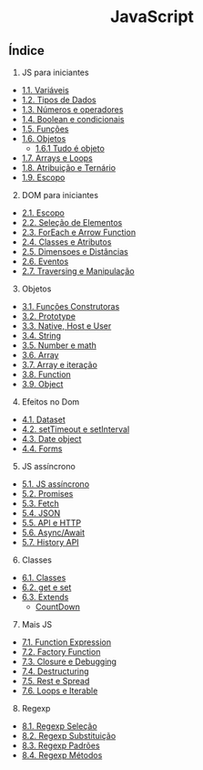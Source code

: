 <div align="center">

# JavaScript

</div>

## Índice
1. JS para iniciantes
- [1.1. Variáveis](/front-end/javascript/1.%20JS-para-iniciantes/1.1.%20variaveis/script.js)
- [1.2. Tipos de Dados](/front-end/javascript/1.%20JS-para-iniciantes/1.2.%20tipos-de-dados/script.js)
- [1.3. Números e operadores](/front-end/javascript/1.%20JS-para-iniciantes/1.3.%20numeros-e-operadores/script.js)
- [1.4. Boolean e condicionais](/front-end/javascript/1.%20JS-para-iniciantes/1.4.%20boolean-e-condicionais/script.js)
- [1.5. Funções](/front-end/javascript/1.%20JS-para-iniciantes/1.5.%20funcoes/script.js)
- [1.6. Objetos](/front-end/javascript/1.%20JS-para-iniciantes/1.6.%20objetos/script.js)
  - [1.6.1 Tudo é objeto](/front-end/javascript/1.%20JS-para-iniciantes/1.6.%20objetos/1.6.%201.%20tudo-e-objeto/script.js)
- [1.7. Arrays e Loops](/front-end/javascript/1.%20JS-para-iniciantes/1.7.%20arrays-e-loops/script.js)
- [1.8. Atribuição e Ternário](/front-end/javascript/1.%20JS-para-iniciantes/1.8.%20atribuicao-e-ternario/script.js)
- [1.9. Escopo](/front-end/javascript/1.%20JS-para-iniciantes/1.9.%20escopo/script.js)

2. DOM para iniciantes
- [2.1. Escopo](/front-end/javascript/2.%20DOM-para-iniciantes/2.1.%20o-que-e-o-dom/script.js)
- [2.2. Seleção de Elementos](/front-end/javascript/2.%20DOM-para-iniciantes/2.2.%20selecao-de-elementos/script.js)
- [2.3. ForEach e Arrow Function](/front-end/javascript/2.%20DOM-para-iniciantes/2.3.%20foreach-e-arrow-function/script.js)
- [2.4. Classes e Atributos](/front-end/javascript/2.%20DOM-para-iniciantes/2.4.%20classes-e-atributos/script.js)
- [2.5. Dimensoes e Distâncias](/front-end/javascript/2.%20DOM-para-iniciantes/2.5.%20dimensoes-e-distancias/script.js)
- [2.6. Eventos](/front-end/javascript/2.%20DOM-para-iniciantes/2.6.%20eventos/script.js)
- [2.7. Traversing e Manipulação](/front-end/javascript/2.%20DOM-para-iniciantes/2.7.%20traversing-e-manipulacao/script.js)

3. Objetos
- [3.1. Funções Construtoras](/front-end/javascript/3.%20Objetos/3.1.%20funcoes-construtoras/script.js)
- [3.2. Prototype](/front-end/javascript/3.%20Objetos/3.2.%20prototype/script.js)
- [3.3. Native, Host e User](/front-end/javascript/3.%20Objetos/3.3.%20native-host-e-user/script.js)
- [3.4. String](/front-end/javascript/3.%20Objetos/3.4.%20String/script.js)
- [3.5. Number e math](/front-end/javascript/3.%20Objetos/3.5.%20Number-e-math/script.js)
- [3.6. Array](/front-end/javascript/3.%20Objetos/3.6.%20Array/script.js)
- [3.7. Array e iteração](/front-end/javascript/3.%20Objetos/3.7.%20Array-e-iteracao/script.js)
- [3.8. Function](/front-end/javascript/3.%20Objetos/3.8.%20Function/script.js)
- [3.9. Object](/front-end/javascript/3.%20Objetos/3.9.%20Object/script.js)

4. Efeitos no Dom
- [4.1. Dataset](/front-end/javascript/4.%20Efeitos-no-DOM/4.1.%20dataset/script.js)
- [4.2. setTimeout e setInterval](/front-end/javascript/4.%20Efeitos-no-DOM/4.2.%20setTimeout-e-setInterval/script.js)
- [4.3. Date object](/front-end/javascript/4.%20Efeitos-no-DOM/4.3.%20Date-object/script.js)
- [4.4. Forms](/front-end/javascript/4.%20Efeitos-no-DOM/4.4.%20forms/script.js)

5. JS assíncrono
- [5.1. JS assíncrono](/front-end/javascript/5.%20.JS-assincrono/5.1.%20JS-assincrono/script.js)
- [5.2. Promises](/front-end/javascript/5.%20.JS-assincrono/5.2.%20Promises/script.js)
- [5.3. Fetch](/front-end/javascript/5.%20.JS-assincrono/5.3.%20fetch/script.js)
- [5.4. JSON](/front-end/javascript/5.%20.JS-assincrono/5.4.%20JSON/script.js)
- [5.5. API e HTTP](/front-end/javascript/5.%20.JS-assincrono/5.5.%20API-e-HTTP/script.js)
- [5.6. Async/Await](/front-end/javascript/5.%20.JS-assincrono/5.6.%20async-await/script.js)
- [5.7. History API](/front-end/javascript/5.%20.JS-assincrono/5.7.%20history-api/script.js)

6. Classes
- [6.1. Classes](/front-end/javascript/6.%20Classes/6.1.%20classes/script.js)
- [6.2. get e set](/front-end/javascript/6.%20Classes/6.2.%20get-e-get/script.js)
- [6.3. Extends ](/front-end/javascript/6.%20Classes/6.3.%20extends/script.js)
  - [CountDown ](/front-end/javascript/6.%20Classes/countdown/script.js)

7. Mais JS
- [7.1. Function Expression](/front-end/javascript/7.%20Mais%20JS/7.1.%20function-expression/script.js)
- [7.2. Factory Function](/front-end/javascript/7.%20Mais%20JS/7.2.%20factory-function/script.js)
- [7.3. Closure e Debugging](/front-end/javascript/7.%20Mais%20JS/7.3.%20closure-e-debugging/script.js)
- [7.4. Destructuring](/front-end/javascript/7.%20Mais%20JS/7.4.%20destructuring/script.js)
- [7.5. Rest e Spread](/front-end/javascript/7.%20Mais%20JS/7.5.%20rest-e-spread/script.js)
- [7.6. Loops e Iterable](/front-end/javascript/7.%20Mais%20JS//7.6.%20loops-e-iterable/script.js)

8. Regexp
- [8.1. Regexp Seleção](/front-end/javascript/8.%20Regular%20Expression/8.1.%20regexp-selecao/script.js)
- [8.2. Regexp Substituição](/front-end/javascript/8.%20Regular%20Expression/8.2.%20regexp-substituicao/script.js)
- [8.3. Regexp Padrões](/front-end/javascript/8.%20Regular%20Expression/8.3.%20regexp-padroes/script.js)
- [8.4. Regexp Métodos](/front-end/javascript/8.%20Regular%20Expression/8.4.%20regexp-metodos/script.js)
